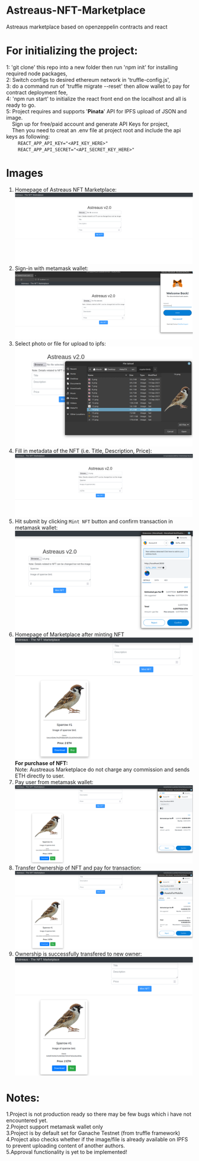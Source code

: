 # Astreaus-NFT-Marketplace
Astreaus marketplace based on openzeppelin contracts and react

# For initializing the project:
  1: 'git clone' this repo into a new folder then run 'npm init' for installing required node packages,<br>
  2: Switch configs to desired ethereum network in 'truffle-config.js',<br>
  3: do a command run of 'truffle migrate --reset' then allow wallet to pay for contract deployment fee,<br>
  4: 'npm run start' to initialize the react front end on the localhost and all is ready to go.<br>
  5: Project requires and supports '<b>Pinata</b>' API for IPFS upload of JSON and image.<br>
  &nbsp;&nbsp;&nbsp;&nbsp;Sign up for free/paid account and generate API Keys for project,<br>
  &nbsp;&nbsp;&nbsp;&nbsp;Then you need to creat an .env file at project root and include the api keys as following:<br>
  &nbsp;&nbsp;&nbsp;&nbsp;&nbsp;&nbsp;&nbsp;&nbsp;``REACT_APP_API_KEY="<API_KEY_HERE>" ``<br>
  &nbsp;&nbsp;&nbsp;&nbsp;&nbsp;&nbsp;&nbsp;&nbsp;``REACT_APP_API_SECRET="<API_SECRET_KEY_HERE>" ``<br>

# Images
1. Homepage of Astreaus NFT Marketplace:
  ![Homepage](https://raw.githubusercontent.com/Sumitkumar193/Astreaus-NFT-Marketplace/main/images/1.png)
2. Sign-in with metamask wallet:
  ![signIn](https://raw.githubusercontent.com/Sumitkumar193/Astreaus-NFT-Marketplace/main/images/2.png)
3. Select photo or file for upload to ipfs:
  ![uploading](https://raw.githubusercontent.com/Sumitkumar193/Astreaus-NFT-Marketplace/main/images/3.png)
4. Fill in metadata of the NFT (i.e. Title, Description, Price):
  ![metadata](https://raw.githubusercontent.com/Sumitkumar193/Astreaus-NFT-Marketplace/main/images/4.png)
5. Hit submit by clicking ``Mint NFT`` button and confirm transaction in metamask wallet:
  ![minting](https://raw.githubusercontent.com/Sumitkumar193/Astreaus-NFT-Marketplace/main/images/5.png)
6. Homepage of Marketplace after minting NFT
  ![homepageAfterMint](https://raw.githubusercontent.com/Sumitkumar193/Astreaus-NFT-Marketplace/main/images/6.png)
<b>For purchase of NFT:</b><br>
Note: Austreaus Marketplace do not charge any commission and sends ETH directly to user.
7. Pay user from metamask wallet:
  ![payUserDirectly](https://raw.githubusercontent.com/Sumitkumar193/Astreaus-NFT-Marketplace/main/images/7.png)
8. Transfer Ownership of NFT and pay for transaction:
  ![transferOwnership](https://raw.githubusercontent.com/Sumitkumar193/Astreaus-NFT-Marketplace/main/images/8.png)
9. Ownership is successfully transfered to new owner:
  ![newOwnerOfNFT](https://raw.githubusercontent.com/Sumitkumar193/Astreaus-NFT-Marketplace/main/images/9.png)
  
# Notes:
  1.Project is not production ready so there may be few bugs which i have not encountered yet.<br>
  2.Project support metamask wallet only<br>
  3.Project is by default set for Ganache Testnet (from truffle framework)<br>
  4.Project also checks whether if the image/file is already available on IPFS to prevent uploading content of another authors.<br>
  5.Approval functionality is yet to be implemented!<br>
 

  
